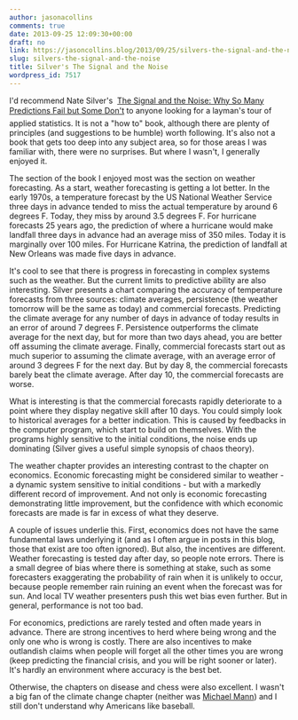 ```yaml
---
author: jasonacollins
comments: true
date: 2013-09-25 12:09:30+00:00
draft: no
link: https://jasoncollins.blog/2013/09/25/silvers-the-signal-and-the-noise/
slug: silvers-the-signal-and-the-noise
title: Silver's The Signal and the Noise
wordpress_id: 7517
---
```


I'd recommend Nate Silver's  [The Signal and the Noise: Why So Many Predictions Fail but Some Don't](http://www.amazon.com/gp/product/159420411X/ref=as_li_ss_tl?ie=UTF8&camp=1789&creative=390957&creativeASIN=159420411X&linkCode=as2&tag=evolvieconom-20) to anyone looking for a layman's tour of applied statistics. It is not a "how to" book, although there are plenty of principles (and suggestions to be humble) worth following. It's also not a book that gets too deep into any subject area, so for those areas I was familiar with, there were no surprises. But where I wasn't, I generally enjoyed it.

The section of the book I enjoyed most was the section on weather forecasting. As a start, weather forecasting is getting a lot better. In the early 1970s, a temperature forecast by the US National Weather Service three days in advance tended to miss the actual temperature by around 6 degrees F. Today, they miss by around 3.5 degrees F. For hurricane forecasts 25 years ago, the prediction of where a hurricane would make landfall three days in advance had an average miss of 350 miles. Today it is marginally over 100 miles. For Hurricane Katrina, the prediction of landfall at New Orleans was made five days in advance.

It's cool to see that there is progress in forecasting in complex systems such as the weather. But the current limits to predictive ability are also interesting. Silver presents a chart comparing the accuracy of temperature forecasts from three sources: climate averages, persistence (the weather tomorrow will be the same as today) and commercial forecasts. Predicting the climate average for any number of days in advance of today results in an error of around 7 degrees F. Persistence outperforms the climate average for the next day, but for more than two days ahead, you are better off assuming the climate average. Finally, commercial forecasts start out as much superior to assuming the climate average, with an average error of around 3 degrees F for the next day. But by day 8, the commercial forecasts barely beat the climate average. After day 10, the commercial forecasts are worse.

What is interesting is that the commercial forecasts rapidly deteriorate to a point where they display negative skill after 10 days. You could simply look to historical averages for a better indication. This is caused by feedbacks in the computer program, which start to build on themselves. With the programs highly sensitive to the initial conditions, the noise ends up dominating (Silver gives a useful simple synopsis of chaos theory).

The weather chapter provides an interesting contrast to the chapter on economics. Economic forecasting might be considered similar to weather - a dynamic system sensitive to initial conditions - but with a markedly different record of improvement. And not only is economic forecasting demonstrating little improvement, but the confidence with which economic forecasts are made is far in excess of what they deserve.

A couple of issues underlie this. First, economics does not have the same fundamental laws underlying it (and as I often argue in posts in this blog, those that exist are too often ignored). But also, the incentives are different. Weather forecasting is tested day after day, so people note errors. There is a small degree of bias where there is something at stake, such as some forecasters exaggerating the probability of rain when it is unlikely to occur, because people remember rain ruining an event when the forecast was for sun. And local TV weather presenters push this wet bias even further. But in general, performance is not too bad.

For economics, predictions are rarely tested and often made years in advance. There are strong incentives to herd where being wrong and the only one who is wrong is costly. There are also incentives to make outlandish claims when people will forget all the other times you are wrong (keep predicting the financial crisis, and you will be right sooner or later). It's hardly an environment where accuracy is the best bet.

Otherwise, the chapters on disease and chess were also excellent. I wasn't a big fan of the climate change chapter (neither was [Michael Mann](http://www.huffingtonpost.com/michael-e-mann/nate-silver-climate-change_b_1909482.html)) and I still don't understand why Americans like baseball.
